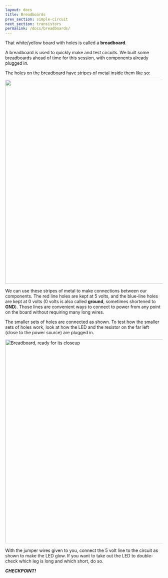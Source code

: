 ```yaml
---
layout: docs
title: Breadboards
prev_section: simple-circuit
next_section: transistors
permalink: /docs/breadboards/
---
```


That white/yellow board with holes is called a **breadboard**.

A breadboard is used to quickly make and test circuits. We built some breadboards ahead of time for this session, with components already plugged in. 

The holes on the breadboard have stripes of metal inside them like so:

<img src="{{ site.baseurl }}/img/learn_arduino_breadboard_edit.png" style="width: 650px;"/>

We can use these stripes of metal to make connections between our
components. The red line holes are kept at 5 volts, and the blue-line holes are kept at 0 volts (0 volts is also called **ground**, sometimes shortened to **GND**). Those lines are convenient ways to connect to power from any point on the board without requiring many long wires. 

The smaller sets of holes are connected as shown. To test how the smaller sets of holes work, look at how the LED and the resistor on the far left (close to the power source) are plugged in.

<img src="{{ site.baseurl }}/img/resistor-led-connect.png" alt="Breadboard, ready for its closeup" style="width: 650px;"/>

With the jumper wires given to you, connect the 5 volt line to the circuit as shown to make the LED glow. If you want to take out the LED to double-check which leg is long and which short, do so. 

**_CHECKPOINT!_**